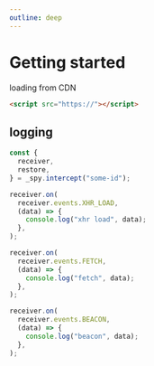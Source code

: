 ```yaml
---
outline: deep
---
```


# Getting started

loading from CDN

``` html
<script src="https://"></script>
```

## logging

``` js
const {
  receiver,
  restore,
} = _spy.intercept("some-id");

receiver.on(
  receiver.events.XHR_LOAD,
  (data) => {
    console.log("xhr load", data);
  },
);

receiver.on(
  receiver.events.FETCH,
  (data) => {
    console.log("fetch", data);
  },
);

receiver.on(
  receiver.events.BEACON,
  (data) => {
    console.log("beacon", data);
  },
);
```

